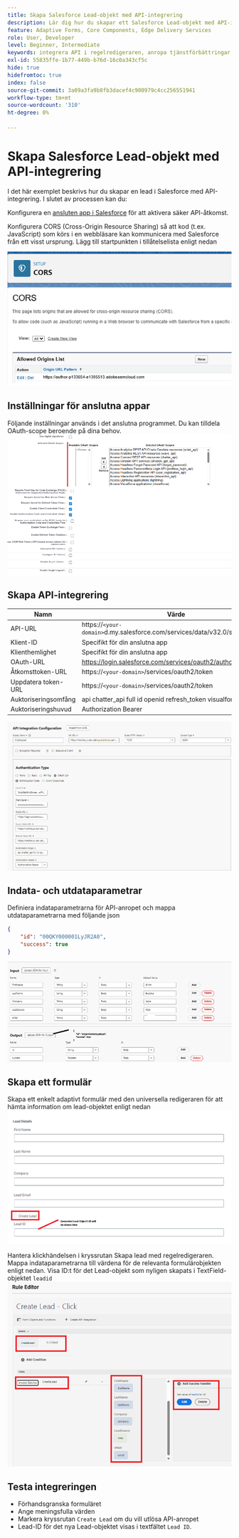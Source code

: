 ```yaml
---
title: Skapa Salesforce Lead-objekt med API-integrering
description: Lär dig hur du skapar ett Salesforce Lead-objekt med API-integreringen.
feature: Adaptive Forms, Core Components, Edge Delivery Services
role: User, Developer
level: Beginner, Intermediate
keywords: integrera API i regelredigeraren, anropa tjänstförbättringar
exl-id: 55835ffe-1b77-449b-b76d-16c0a343cf5c
hide: true
hidefromtoc: true
index: false
source-git-commit: 3a09a3fa9b8fb3dacef4c900979c4cc256551941
workflow-type: tm+mt
source-wordcount: '310'
ht-degree: 0%

---
```


# Skapa Salesforce Lead-objekt med API-integrering

I det här exemplet beskrivs hur du skapar en lead i Salesforce med API-integrering. I slutet av processen kan du:

Konfigurera en [ansluten app i Salesforce](https://help.salesforce.com/s/articleView?id=platform.ev_relay_create_connected_app.htm&type=5) för att aktivera säker API-åtkomst.

Konfigurera CORS (Cross-Origin Resource Sharing) så att kod (t.ex. JavaScript) som körs i en webbläsare kan kommunicera med Salesforce från ett visst ursprung. Lägg till startpunkten i tillåtelselista enligt nedan

![färger](assets/salesforce-cors.png)

## Inställningar för anslutna appar

Följande inställningar används i det anslutna programmet. Du kan tilldela OAuth-scope beroende på dina behov.
![connected-app-settings](assets/salesforce-connected-app-settings.png)

## Skapa API-integrering

| Namn | Värde |
|--------------------------------|------------------|
| API-URL | https://`<your-domain>`d.my.salesforce.com/services/data/v32.0/sobjects/Lead |
| Klient-ID | Specifikt för din anslutna app |
| Klienthemlighet | Specifikt för din anslutna app |
| OAuth-URL | https://login.salesforce.com/services/oauth2/authorize |
| Åtkomsttoken-URL | https://`<your-domain>`/services/oauth2/token |
| Uppdatera token-URL | https://`<your-domain>`/services/oauth2/token |
| Auktoriseringsomfång | api chatter_api full id openid refresh_token visualforce web |
| Auktoriseringshuvud | Authorization Bearer |

![api-integration](assets/salesforce-api-integration-create-lead.png)

## Indata- och utdataparametrar

Definiera indataparametrarna för API-anropet och mappa utdataparametrarna med följande json

```json
{
    "id": "00QKY000001LyJR2A0",
    "success": true
}
```

![input-output](assets/create-lead-api-integration-input-output.png)

## Skapa ett formulär

Skapa ett enkelt adaptivt formulär med den universella redigeraren för att hämta information om lead-objektet enligt nedan
![lead-object-form](assets/create-lead.png)

Hantera klickhändelsen i kryssrutan Skapa lead med regelredigeraren. Mappa indataparametrarna till värdena för de relevanta formulärobjekten enligt nedan. Visa ID:t för det Lead-objekt som nyligen skapats i TextField-objektet `leadid`
![ rule-editor ](assets/create-leade-rule-editor.png)

## Testa integreringen

- Förhandsgranska formuläret
- Ange meningsfulla värden
- Markera kryssrutan `Create Lead` om du vill utlösa API-anropet
- Lead-ID för det nya Lead-objektet visas i textfältet `Lead ID`.
